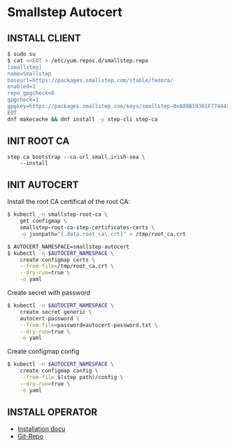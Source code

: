Smallstep Autocert
==================

INSTALL CLIENT
--------------

```bash
$ sudo su
$ cat <<EOT > /etc/yum.repos.d/smallstep.repo
[smallstep]
name=Smallstep
baseurl=https://packages.smallstep.com/stable/fedora/
enabled=1
repo_gpgcheck=0
gpgcheck=1
gpgkey=https://packages.smallstep.com/keys/smallstep-0x889B19391F774443.gpg
EOT
dnf makecache && dnf install -y step-cli step-ca
```

INIT ROOT CA
------------

```
step ca bootstrap --ca-url small.irish-sea \
	--install
```


INIT AUTOCERT
-------------

Install the root CA certificat of the root CA:



```bash
$ kubectl -n smallstep-root-ca \
    get configmap \
    smallstep-root-ca-step-certificates-certs \
    -o jsonpath="{.data.root_ca\.crt}" > /tmp/root_ca.crt
```

```bash
$ AUTOCERT_NAMESPACE=smallstep-autocert
$ kubectl -n $AUTOCERT_NAMESPACE \
    create configmap certs \
    --from-file=/tmp/root_ca.crt \
    --dry-run=true \
    -o yaml
```

Create secret with password

```bash
$ kubectl -n $AUTOCERT_NAMESPACE \
    create secret generic \
    autocert-password \
    --from-file=password=autocert-password.txt \
    --dry-run=true \
    -o yaml
```

Create configmap config

```bash
$ kubectl -n $AUTOCERT_NAMESPACE \
    create configmap config \
    --from-file $(step path)/config \
    --dry-run=true \
    -o yaml

```

INSTALL OPERATOR
----------------

- [Installation docu](https://smallstep.com/docs/certificate-manager/kubernetes-autocert/#deploy-autocert)
- [Git-Repo](https://github.com/smallstep/autocert/tree/master)
